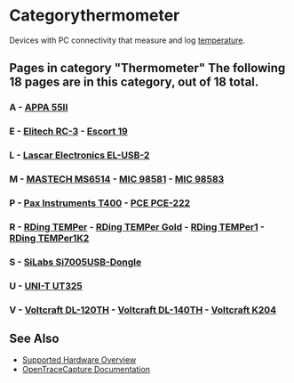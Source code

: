 # Categorythermometer

Devices with PC connectivity that measure and log [temperature](https://en.wikipedia.org/wiki/Temperature). 
## Pages in category "Thermometer" The following 18 pages are in this category, out of 18 total. 
### A \- [APPA 55II](APPA_55II.html "APPA 55II") 
### E \- [Elitech RC-3](Elitech_RC-3.html "Elitech RC-3") \- [Escort 19](Escort_19.html "Escort 19") 
### L \- [Lascar Electronics EL-USB-2](Lascar_Electronics_EL-USB-2.html "Lascar Electronics EL-USB-2") 
### M \- [MASTECH MS6514](MASTECH_MS6514.html "MASTECH MS6514") \- [MIC 98581](MIC_98581.html "MIC 98581") \- [MIC 98583](MIC_98583.html "MIC 98583") 
### P \- [Pax Instruments T400](Pax_Instruments_T400.html "Pax Instruments T400") \- [PCE PCE-222](PCE_PCE-222.html "PCE PCE-222") 
### R \- [RDing TEMPer](RDing_TEMPer.html "RDing TEMPer") \- [RDing TEMPer Gold](RDing_TEMPer_Gold.html "RDing TEMPer Gold") \- [RDing TEMPer1](RDing_TEMPer1.html "RDing TEMPer1") \- [RDing TEMPer1K2](RDing_TEMPer1K2.html "RDing TEMPer1K2") 
### S \- [SiLabs Si7005USB-Dongle](SiLabs_Si7005USB-Dongle.html "SiLabs Si7005USB-Dongle") 
### U \- [UNI-T UT325](UNI-T_UT325.html "UNI-T UT325") 
### V \- [Voltcraft DL-120TH](Voltcraft_DL-120TH.html "Voltcraft DL-120TH") \- [Voltcraft DL-140TH](Voltcraft_DL-140TH.html "Voltcraft DL-140TH") \- [Voltcraft K204](Voltcraft_K204.html "Voltcraft K204")

## See Also
- [Supported Hardware Overview](../supported-hardware.md)
- [OpenTraceCapture Documentation](../../opentracecapture/overview.md)
